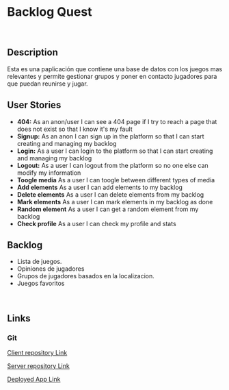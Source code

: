 # Backlog Quest

<br>

## Description

Esta es una paplicación que contiene una base de datos con los juegos mas relevantes y permite gestionar grupos y poner en contacto jugadores para que puedan reunirse y jugar.

## User Stories

-  **404:** As an anon/user I can see a 404 page if I try to reach a page that does not exist so that I know it's my fault
-  **Signup:** As an anon I can sign up in the platform so that I can start creating and managing my backlog
-  **Login:** As a user I can login to the platform so that I can start creating and managing my backlog
-  **Logout:** As a user I can logout from the platform so no one else can modify my information
-  **Toogle media** As a user I can toogle between different types of media
-  **Add elements** As a user I can add elements to my backlog
-  **Delete elements** As a user I can delete elements from my backlog
-  **Mark elements** As a user I can mark elements in my backlog as done
-  **Random element** As a user I can get a random element from my backlog
-  **Check profile** As a user I can check my profile and stats

## Backlog

- Lista de juegos.
- Opiniones de jugadores
- Grupos de jugadores basados en la localizacion.
- Juegos favoritos

<br>


## Links

### Git


[Client repository Link](https://github.com/EduaCan/gameboard-friends-client)

[Server repository Link](https://github.com/EduaCan/gameboard-friends-server)

[Deployed App Link](https://boardgame-friends.netlify.app/)
